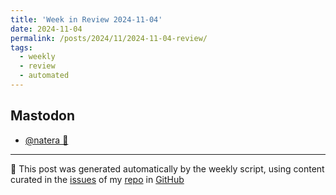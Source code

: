 ```yaml
---
title: 'Week in Review 2024-11-04'
date: 2024-11-04
permalink: /posts/2024/11/2024-11-04-review/
tags:
  - weekly
  - review
  - automated
---
```

## Mastodon
-  [@natera 🤗](https://fosstodon.org/@django/113402717939987551)

***
🤖 This post was generated automatically by the weekly script, using content curated in the [issues](https://github.com/nateraluis/nateraluis.github.io/issues) of my [repo](https://github.com/nateraluis/nateraluis.github.io/) in [GitHub](https://github.com/nateraluis)
